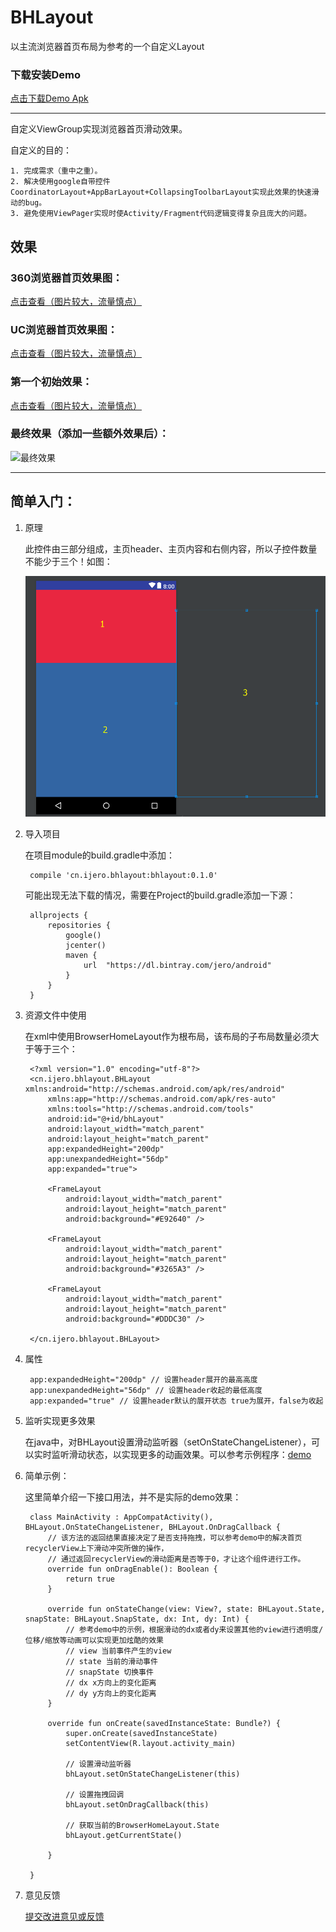 # BHLayout

以主流浏览器首页布局为参考的一个自定义Layout

### 下载安装Demo

[点击下载Demo Apk](./public/apk/app-debug.apk)

-----

自定义ViewGroup实现浏览器首页滑动效果。

自定义的目的：

	1. 完成需求（重中之重）。
	2. 解决使用google自带控件CoordinatorLayout+AppBarLayout+CollapsingToolbarLayout实现此效果的快速滑动的bug。
	3. 避免使用ViewPager实现时使Activity/Fragment代码逻辑变得复杂且庞大的问题。

## 效果

### 360浏览器首页效果图：

[点击查看（图片较大，流量慎点）](./public/images/360_home.gif)

### UC浏览器首页效果图：

[点击查看（图片较大，流量慎点）](./public/images/uc_home.gif)

### 第一个初始效果：

[点击查看（图片较大，流量慎点）](./public/images/first_demo.gif)

### 最终效果（添加一些额外效果后）：

![最终效果](./public/images/last_demo.gif)

----

## 简单入门：

1. 原理

	此控件由三部分组成，主页header、主页内容和右侧内容，所以子控件数量不能少于三个！如图：

	![组成图片](./public/images/base_01.jpg)

2. 导入项目
	
	在项目module的build.gradle中添加：
	
		compile 'cn.ijero.bhlayout:bhlayout:0.1.0'
		
	可能出现无法下载的情况，需要在Project的build.gradle添加一下源：
	
        allprojects {
            repositories {
                google()
                jcenter()
                maven {
                    url  "https://dl.bintray.com/jero/android"
                }
            }
        }

3. 资源文件中使用

	在xml中使用BrowserHomeLayout作为根布局，该布局的子布局数量必须大于等于三个：
	
		<?xml version="1.0" encoding="utf-8"?>
		<cn.ijero.bhlayout.BHLayout xmlns:android="http://schemas.android.com/apk/res/android"
		    xmlns:app="http://schemas.android.com/apk/res-auto"
		    xmlns:tools="http://schemas.android.com/tools"
		    android:id="@+id/bhLayout"
		    android:layout_width="match_parent"
		    android:layout_height="match_parent"
		    app:expandedHeight="200dp"
		    app:unexpandedHeight="56dp"
		    app:expanded="true">
	
		    <FrameLayout
		        android:layout_width="match_parent"
		        android:layout_height="match_parent"
		        android:background="#E92640" />
		
		    <FrameLayout
		        android:layout_width="match_parent"
		        android:layout_height="match_parent"
		        android:background="#3265A3" />
		
		    <FrameLayout
		        android:layout_width="match_parent"
		        android:layout_height="match_parent"
		        android:background="#DDDC30" />
		
		</cn.ijero.bhlayout.BHLayout>

4. 属性

		app:expandedHeight="200dp" // 设置header展开的最高高度
	    app:unexpandedHeight="56dp" // 设置header收起的最低高度
	    app:expanded="true" // 设置header默认的展开状态 true为展开，false为收起

5. 监听实现更多效果

	在java中，对BHLayout设置滑动监听器（setOnStateChangeListener），可以实时监听滑动状态，以实现更多的动画效果。可以参考示例程序：[demo](./app)

6. 简单示例：

	这里简单介绍一下接口用法，并不是实际的demo效果：
	
		class MainActivity : AppCompatActivity(), BHLayout.OnStateChangeListener, BHLayout.OnDragCallback {
		    // 该方法的返回结果直接决定了是否支持拖拽，可以参考demo中的解决首页recyclerView上下滑动冲突所做的操作，
		    // 通过返回recyclerView的滑动距离是否等于0，才让这个组件进行工作。
		    override fun onDragEnable(): Boolean {
		        return true
		    }
		
		    override fun onStateChange(view: View?, state: BHLayout.State, snapState: BHLayout.SnapState, dx: Int, dy: Int) {
		        // 参考demo中的示例，根据滑动的dx或者dy来设置其他的view进行透明度/位移/缩放等动画可以实现更加炫酷的效果
		        // view 当前事件产生的view
		        // state 当前的滑动事件
		        // snapState 切换事件
		        // dx x方向上的变化距离
		        // dy y方向上的变化距离
		    }
		
		    override fun onCreate(savedInstanceState: Bundle?) {
		        super.onCreate(savedInstanceState)
		        setContentView(R.layout.activity_main)
		
		        // 设置滑动监听器
		        bhLayout.setOnStateChangeListener(this)
		
		        // 设置拖拽回调
		        bhLayout.setOnDragCallback(this)
		
		        // 获取当前的BrowserHomeLayout.State
		        bhLayout.getCurrentState()
		        
		    }
		
		}

7. 意见反馈

	[提交改进意见或反馈](https://github.com/ijero/browser-home-layout/issues)
